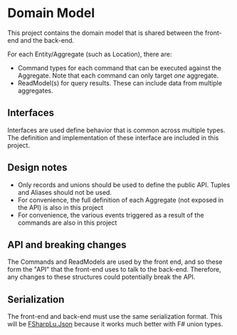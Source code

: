 ﻿# Domain Model

This project contains the domain model that is shared between the front-end and the back-end.

For each Entity/Aggregate (such as Location), there are:

* Command types for each command that can be executed against the Aggregate.
  Note that each command can only target *one* aggregate.
* ReadModel(s) for query results. These can include data from multiple aggregates.

## Interfaces

Interfaces are used define behavior that is common across multiple types.
The definition and implementation of these interface are included in this project.

## Design notes

* Only records and unions should be used to define the public API.
  Tuples and Aliases should not be used.
* For convenience, the full definition of each Aggregate (not exposed in the API) is also in this project
* For convenience, the various events triggered as a result of the commands are also in this project


## API and breaking changes

The Commands and ReadModels are used by the front end, and so these form the "API"
that the front-end uses to talk to the back-end.  Therefore, any changes to these structures could potentially
break the API. 

## Serialization

The front-end and back-end must use the same serialization format.
This will be [FSharpLu.Json](https://github.com/Microsoft/fsharplu/wiki/fsharplu.json) because it
works much better with F# union types.





